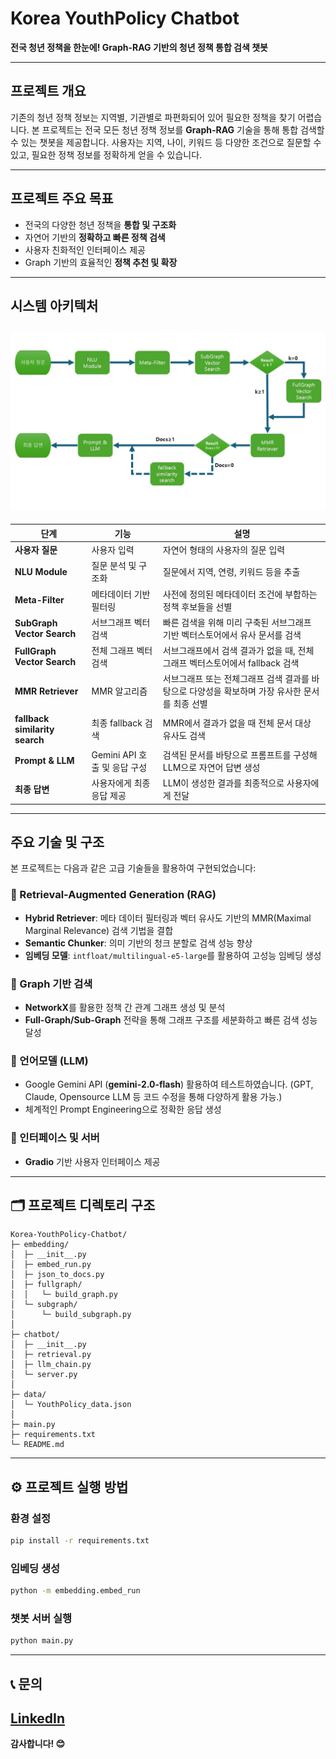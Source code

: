 # Korea YouthPolicy Chatbot

**전국 청년 정책을 한눈에! Graph-RAG 기반의 청년 정책 통합 검색 챗봇**

---

## 프로젝트 개요

기존의 청년 정책 정보는 지역별, 기관별로 파편화되어 있어 필요한 정책을 찾기 어렵습니다. 본 프로젝트는 전국 모든 청년 정책 정보를 **Graph-RAG** 기술을 통해 통합 검색할 수 있는 챗봇을 제공합니다. 사용자는 지역, 나이, 키워드 등 다양한 조건으로 질문할 수 있고, 필요한 정책 정보를 정확하게 얻을 수 있습니다.

---

## 프로젝트 주요 목표

* 전국의 다양한 청년 정책을 **통합 및 구조화**
* 자연어 기반의 **정확하고 빠른 정책 검색**
* 사용자 친화적인 인터페이스 제공
* Graph 기반의 효율적인 **정책 추천 및 확장**

---
## 시스템 아키텍처
![Architecture](img/Chatbot-Architecture.jpg)
---
| 단계 | 기능 | 설명 |
| --- | --- | --- |
| **사용자 질문** | 사용자 입력 | 자연어 형태의 사용자의 질문 입력 |
| **NLU Module** | 질문 분석 및 구조화 | 질문에서 지역, 연령, 키워드 등을 추출 |
| **Meta-Filter** | 메타데이터 기반 필터링 | 사전에 정의된 메타데이터 조건에 부합하는 정책 후보들을 선별 |
| **SubGraph Vector Search** | 서브그래프 벡터 검색 | 빠른 검색을 위해 미리 구축된 서브그래프 기반 벡터스토어에서 유사 문서를 검색 |
| **FullGraph Vector Search** | 전체 그래프 벡터 검색 | 서브그래프에서 검색 결과가 없을 때, 전체 그래프 벡터스토어에서 fallback 검색 |
| **MMR Retriever** | MMR 알고리즘 | 서브그래프 또는 전체그래프 검색 결과를 바탕으로 다양성을 확보하며 가장 유사한 문서를 최종 선별 |
| **fallback similarity search** | 최종 fallback 검색 | MMR에서 결과가 없을 때 전체 문서 대상 유사도 검색 |
| **Prompt & LLM** | Gemini API 호출 및 응답 구성 | 검색된 문서를 바탕으로 프롬프트를 구성해 LLM으로 자연어 답변 생성 |
| **최종 답변** | 사용자에게 최종 응답 제공 | LLM이 생성한 결과를 최종적으로 사용자에게 전달 |



---
## 주요 기술 및 구조

본 프로젝트는 다음과 같은 고급 기술들을 활용하여 구현되었습니다:

### 📌 Retrieval-Augmented Generation (RAG)

* **Hybrid Retriever**: 메타 데이터 필터링과 벡터 유사도 기반의 MMR(Maximal Marginal Relevance) 검색 기법을 결합
* **Semantic Chunker**: 의미 기반의 청크 분할로 검색 성능 향상
* **임베딩 모델**: `intfloat/multilingual-e5-large`를 활용하여 고성능 임베딩 생성

### 📌 Graph 기반 검색

* **NetworkX**를 활용한 정책 간 관계 그래프 생성 및 분석
* **Full-Graph/Sub-Graph** 전략을 통해 그래프 구조를 세분화하고 빠른 검색 성능 달성

### 📌 언어모델 (LLM)

* Google Gemini API (**gemini-2.0-flash**) 활용하여 테스트하였습니다. (GPT, Claude, Opensource LLM 등 코드 수정을 통해 다양하게 활용 가능.)
* 체계적인 Prompt Engineering으로 정확한 응답 생성

### 📌 인터페이스 및 서버

* **Gradio** 기반 사용자 인터페이스 제공

---

## 🗂️ 프로젝트 디렉토리 구조

```
Korea-YouthPolicy-Chatbot/
├─ embedding/
│  ├─ __init__.py
│  ├─ embed_run.py
│  ├─ json_to_docs.py
│  ├─ fullgraph/
│  │   └─ build_graph.py
│  └─ subgraph/
│      └─ build_subgraph.py
│
├─ chatbot/
│  ├─ __init__.py
│  ├─ retrieval.py
│  ├─ llm_chain.py
│  └─ server.py
│
├─ data/
│  └─ YouthPolicy_data.json
│
├─ main.py
├─ requirements.txt
└─ README.md
```

---

## ⚙️ 프로젝트 실행 방법

### 환경 설정

```bash
pip install -r requirements.txt
```

### 임베딩 생성

```bash
python -m embedding.embed_run
```

### 챗봇 서버 실행

```bash
python main.py
```

---

## 📞 문의

[LinkedIn](www.linkedin.com/in/raheun-g-1066171b8)
---

**감사합니다! 😊**
